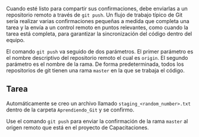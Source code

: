 Cuando esté listo para compartir sus confirmaciones, debe enviarlas a un repositorio remoto a través de `git push`. Un flujo de trabajo típico de Git sería realizar varias confirmaciones pequeñas a medida que completa una tarea y la envía a un control remoto en puntos relevantes, como cuando la tarea está completa, para garantizar la sincronización del código dentro del equipo.

El comando `git push` va seguido de dos parámetros. El primer parámetro es el nombre descriptivo del repositorio remoto el cual es `origin`. El segundo parámetro es el nombre de la rama. De forma predeterminada, todos los repositorios de git tienen una rama `master` en la que se trabaja el código.

## Tarea

Automáticamente se creo un archivo llamado `staging_<random_number>.txt` dentro de la carpeta  `Aprendiendo_Git` y se confirmo.

Use el comando `git push` para enviar la confirmación de la rama `master` al origen remoto que está en el proyecto de Capacitaciones. 


